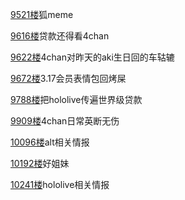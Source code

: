 [9521楼](https://bbs.nga.cn/read.php?tid=25842567&page=477#l9521)狐meme

[9616楼](https://bbs.nga.cn/read.php?tid=25842567&page=481#l9616)贷款还得看4chan

[9622楼](https://bbs.nga.cn/read.php?tid=25842567&page=482#l9622)4chan对昨天的aki生日回的车轱辘

[9672楼](https://bbs.nga.cn/read.php?tid=25842567&page=484#l9672)3.17会员表情包回烤屎

[9788楼](https://bbs.nga.cn/read.php?tid=25842567&page=490#l9788)把hololive传遍世界级贷款

[9909楼](https://bbs.nga.cn/read.php?tid=25842567&page=496#l9909)4chan日常英断无伤

[10096楼](https://bbs.nga.cn/read.php?tid=25842567&page=505#l10096)alt相关情报

[10192楼](https://bbs.nga.cn/read.php?tid=25842567&page=510#l10192)好姐妹

[10241楼](https://bbs.nga.cn/read.php?tid=25842567&page=513#l10241)hololive相关情报